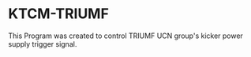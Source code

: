 # KTCM-TRIUMF
This Program was created to control TRIUMF UCN group's kicker power supply trigger signal.
